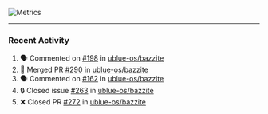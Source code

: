 ![Metrics](https://metrics.lecoq.io/KyleGospo?template=classic&base=header%2C%20activity%2C%20community%2C%20repositories%2C%20metadata&base.indepth=false&base.hireable=false&base.skip=false&config.timezone=America%2FLos_Angeles)

---
### Recent Activity
<!--START_SECTION:activity-->
1. 🗣 Commented on [#198](https://github.com/ublue-os/bazzite/issues/198#issuecomment-1716153440) in [ublue-os/bazzite](https://github.com/ublue-os/bazzite)
2. 🎉 Merged PR [#290](https://github.com/ublue-os/bazzite/pull/290) in [ublue-os/bazzite](https://github.com/ublue-os/bazzite)
3. 🗣 Commented on [#162](https://github.com/ublue-os/bazzite/pull/162#issuecomment-1714742743) in [ublue-os/bazzite](https://github.com/ublue-os/bazzite)
4. 🔒 Closed issue [#263](https://github.com/ublue-os/bazzite/issues/263) in [ublue-os/bazzite](https://github.com/ublue-os/bazzite)
5. ❌ Closed PR [#272](https://github.com/ublue-os/bazzite/pull/272) in [ublue-os/bazzite](https://github.com/ublue-os/bazzite)
<!--END_SECTION:activity-->
